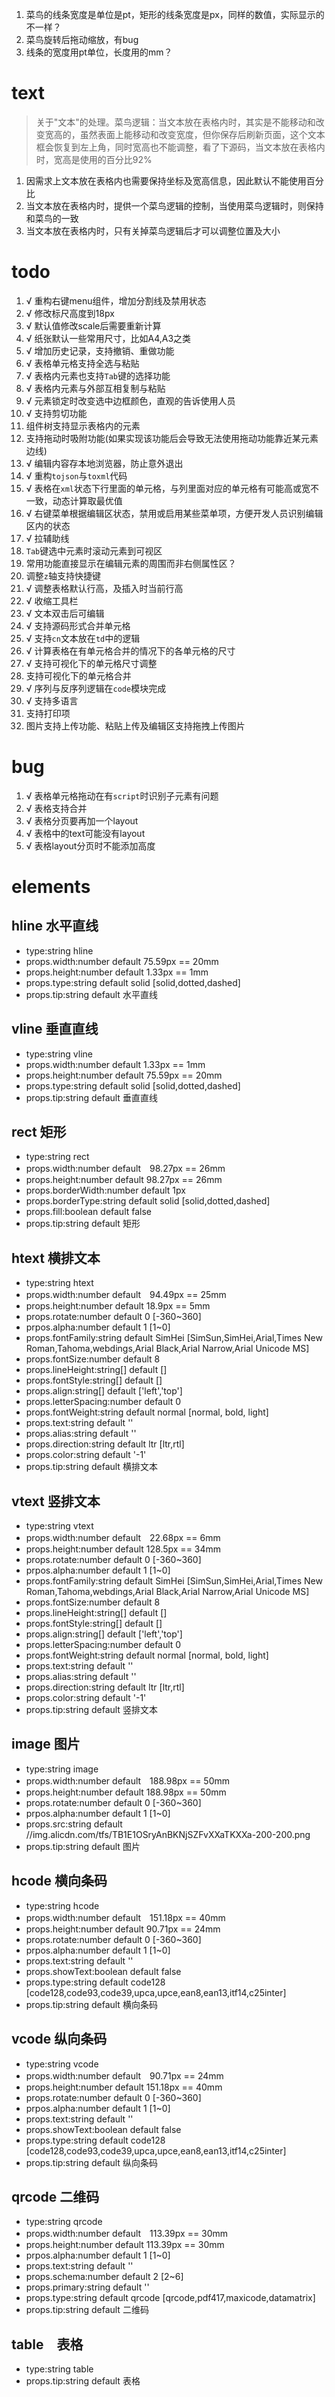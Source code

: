 1. 菜鸟的线条宽度是单位是pt，矩形的线条宽度是px，同样的数值，实际显示的不一样？
2. 菜鸟旋转后拖动缩放，有bug
3. 线条的宽度用pt单位，长度用的mm？

# text
> 关于"文本"的处理。菜鸟逻辑：当文本放在表格内时，其实是不能移动和改变宽高的，虽然表面上能移动和改变宽度，但你保存后刷新页面，这个文本框会恢复到左上角，同时宽高也不能调整，看了下源码，当文本放在表格内时，宽高是使用的百分比92%
1. 因需求上文本放在表格内也需要保持坐标及宽高信息，因此默认不能使用百分比
2. 当文本放在表格内时，提供一个菜鸟逻辑的控制，当使用菜鸟逻辑时，则保持和菜鸟的一致
3. 当文本放在表格内时，只有关掉菜鸟逻辑后才可以调整位置及大小


# todo
1. √ 重构右键menu组件，增加分割线及禁用状态
2. √ 修改标尺高度到18px
3. √ 默认值修改scale后需要重新计算
4. √ 纸张默认一些常用尺寸，比如A4,A3之类
5. √ 增加历史记录，支持撤销、重做功能
6. √ 表格单元格支持全选与粘贴
7. √ 表格内元素也支持`Tab`键的选择功能
8. √ 表格内元素与外部互相复制与粘贴
9. √ 元素锁定时改变选中边框颜色，直观的告诉使用人员
10. √ 支持剪切功能
11. 组件树支持显示表格内的元素
12. 支持拖动时吸附功能(如果实现该功能后会导致无法使用拖动功能靠近某元素边线)
13. √ 编辑内容存本地浏览器，防止意外退出
14. √ 重构`tojson`与`toxml`代码
15. √ 表格在`xml`状态下行里面的单元格，与列里面对应的单元格有可能高或宽不一致，动态计算取最优值
16. √ 右键菜单根据编辑区状态，禁用或启用某些菜单项，方便开发人员识别编辑区内的状态
17. √ 拉辅助线
18. `Tab`键选中元素时滚动元素到可视区
19. 常用功能直接显示在编辑元素的周围而非右侧属性区？
20. 调整`z`轴支持快捷键
21. √ 调整表格默认行高，及插入时当前行高
22. √ 收缩工具栏
23. √ 文本双击后可编辑
24. √ 支持源码形式合并单元格
25. √ 支持`cn`文本放在`td`中的逻辑
26. √ 计算表格在有单元格合并的情况下的各单元格的尺寸
27. √ 支持可视化下的单元格尺寸调整
28. 支持可视化下的单元格合并
29. √ 序列与反序列逻辑在`code`模块完成
30. √ 支持多语言
31. 支持打印项
32. 图片支持上传功能、粘贴上传及编辑区支持拖拽上传图片


# bug
1. √ 表格单元格拖动在有`script`时识别子元素有问题
2. √ 表格支持合并
3. √ 表格分页要再加一个layout
4. √ 表格中的text可能没有layout
5. √ 表格layout分页时不能添加高度


# elements

## hline 水平直线
* type:string hline
* props.width:number default 75.59px == 20mm
* props.height:number default 1.33px == 1mm
* props.type:string  default solid  [solid,dotted,dashed]
* props.tip:string default 水平直线


## vline 垂直直线
* type:string vline
* props.width:number default 1.33px == 1mm
* props.height:number default 75.59px == 20mm
* props.type:string  default solid  [solid,dotted,dashed]
* props.tip:string default 垂直直线

## rect 矩形
* type:string rect
* props.width:number default　98.27px == 26mm
* props.height:number default 98.27px == 26mm
* props.borderWidth:number default 1px
* props.borderType:string  default solid  [solid,dotted,dashed]
* props.fill:boolean default false
* props.tip:string default 矩形

## htext 横排文本
* type:string htext
* props.width:number default　94.49px == 25mm
* props.height:number default 18.9px == 5mm
* props.rotate:number default 0 [-360~360]
* prpos.alpha:number default 1 [1~0]
* props.fontFamily:string default SimHei [SimSun,SimHei,Arial,Times New Roman,Tahoma,webdings,Arial Black,Arial Narrow,Arial Unicode MS]
* props.fontSize:number default 8
* props.lineHeight:string[] default []
* props.fontStyle:string[] default []
* props.align:string[] default ['left','top']
* props.letterSpacing:number default 0
* props.fontWeight:string default normal [normal, bold, light]
* props.text:string default ''
* props.alias:string  default ''
* props.direction:string default ltr [ltr,rtl]
* props.color:string default '-1'
* props.tip:string default 横排文本


## vtext 竖排文本
* type:string vtext
* props.width:number default　22.68px == 6mm
* props.height:number default 128.5px == 34mm
* props.rotate:number default 0 [-360~360]
* prpos.alpha:number default 1 [1~0]
* props.fontFamily:string default SimHei [SimSun,SimHei,Arial,Times New Roman,Tahoma,webdings,Arial Black,Arial Narrow,Arial Unicode MS]
* props.fontSize:number default 8
* props.lineHeight:string[] default []
* props.fontStyle:string[] default []
* props.align:string[] default ['left','top']
* props.letterSpacing:number default 0
* props.fontWeight:string default normal [normal, bold, light]
* props.text:string default ''
* props.alias:string  default ''
* props.direction:string default ltr [ltr,rtl]
* props.color:string default '-1'
* props.tip:string default 竖排文本

## image 图片
* type:string image
* props.width:number default　188.98px == 50mm
* props.height:number default 188.98px == 50mm
* props.rotate:number default 0 [-360~360]
* prpos.alpha:number default 1 [1~0]
* props.src:string default //img.alicdn.com/tfs/TB1E1OSryAnBKNjSZFvXXaTKXXa-200-200.png
* props.tip:string default 图片

## hcode 横向条码
* type:string hcode
* props.width:number default　151.18px == 40mm
* props.height:number default 90.71px == 24mm
* props.rotate:number default 0 [-360~360]
* prpos.alpha:number default 1 [1~0]
* props.text:string default ''
* props.showText:boolean  default false
* props.type:string default code128 [code128,code93,code39,upca,upce,ean8,ean13,itf14,c25inter]
* props.tip:string default 横向条码

## vcode 纵向条码
* type:string vcode
* props.width:number default　90.71px == 24mm
* props.height:number default 151.18px == 40mm
* props.rotate:number default 0 [-360~360]
* prpos.alpha:number default 1 [1~0]
* props.text:string default ''
* props.showText:boolean  default false
* props.type:string default code128 [code128,code93,code39,upca,upce,ean8,ean13,itf14,c25inter]
* props.tip:string default 纵向条码

## qrcode 二维码
* type:string qrcode
* props.width:number default　113.39px == 30mm
* props.height:number default 113.39px == 30mm
* prpos.alpha:number default 1 [1~0]
* props.text:string default ''
* props.schema:number default 2 [2~6]
* props.primary:string  default ''
* props.type:string default qrcode [qrcode,pdf417,maxicode,datamatrix]
* props.tip:string default 二维码

## table　表格
* type:string table
* props.tip:string default 表格

